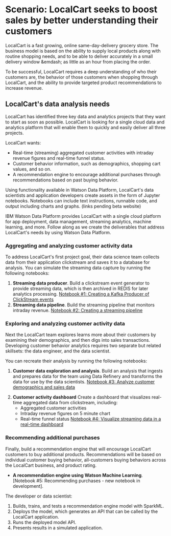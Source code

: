 # Scenario: LocalCart seeks to boost sales by better understanding their customers

LocalCart is a fast growing, online same-day-delivery grocery store. The business model is based on the ability to supply local products along with routine shopping needs, and to be able to deliver accurately in a small delivery window &emdash; as little as an hour from placing the order.

<!--LocalCart specializes in time-boxed fire sales. The __Friday at Five__ sale is a time and quantity bounded sale, with a limited quantity of popular products available at a special price only between 5 and 6 pm each Friday. The constraints on quantity and time create a pressure to buy.  -->  
  
To be successful, LocalCart requires a deep understanding of who their customers are, the behavior of those customers when shopping through LocalCart, and the ability to provide targeted product recommendations to increase revenue. 


## LocalCart's data analysis needs
LocalCart has identified three key data and analytics projects that they want to start as soon as possible. LocalCart is looking for a single cloud data and analytics platform that will enable them to quickly and easily deliver all three projects. 

LocalCart wants:

* Real-time (streaming) aggregated customer activities with intraday revenue figures and real-time funnel status.
* Customer behavior information, such as demographics, shopping cart values, and so on.
* A recommendation engine to encourage additional purchases through recommendations based on past buying behavior.

Using functionality available in Watson Data Platform, LocalCart's data scientists and application developers create assets in the form of Jupyter notebooks. Notebooks can include text instructions, runnable code, and output including charts and graphs.   <!-- with links to each notebook in the advo beta project -->(links pending beta website)

IBM Watson Data Platform provides LocalCart with a single cloud platform for app deployment, data management, streaming analytics, machine learning, and more. Follow along as we create the deliverables that address LocalCart's needs by using Watson Data Platform.


### Aggregating and analyzing customer activity data

To address LocalCart's first project goal, their data science team collects data from their application clickstream and saves it to a database for analysis. You can simulate the streaming data capture by running the following notebooks:

1. **Streaming data producer**. Build a clickstream event generator to provide streaming data, which is then archived in REDIS for later analytics processing. [Notebook #1: Creating a Kafka Producer of ClickStream events](https://github.com/ibm-watson-data-lab/advo-beta-review/blob/master/notebooks/localcart-scenario-part-1.ipynb)
1. **Streaming data pipeline**. Build the streaming pipeline that monitors intraday revenue. [Notebook #2: Creating a streaming pipeline](https://github.com/ibm-watson-data-lab/advo-beta-review/blob/master/notebooks/localcart-scenario-part-2.ipynb)
<!--	* [Notebook #2a: Aggregating stream data](https://apsportal.ibm.com/analytics/notebooks/33ff5c0d-9a2a-44df-89fd-32ab2703097e/view?projectid=81238e6c-a19b-4c5c-9e45-753dfe7b7de3&context=analytics) -->

### Exploring and analyzing customer activity data

Next the LocalCart team explores learns more about their customers by examining their demographics, and then digs into sales transactions. Developing customer behavior analytics requires two separate but related skillsets: the data engineer, and the data scientist.

You can recreate their analysis by running the following notebooks:

1. **Customer data exploration and analysis**. Build an analysis that ingests and prepares data for the team using Data Refinery and transforms the data for use by the data scientists. [Notebook #3: Analyze customer demographics and sales data](https://github.com/ibm-watson-data-lab/advo-beta-review/blob/master/notebooks/localcart-scenario-part-3.ipynb)

<!--	* [Notebook #3: Static clickstream analysis](https://apsportal.ibm.com/analytics/notebooks/79e5cc81-a452-4039-943a-3dbd08cadb89/view?projectid=81238e6c-a19b-4c5c-9e45-753dfe7b7de3&context=analytics)


	
	Analyze customer segmentation, average cart value per customer, and average shopping interval by customer segment.
Share the graph and chart with other team members. [Notebook #3: Explore sales transactions](https://apsportal.ibm.com/analytics/notebooks/8739b6d6-401f-492c-a707-8d3e9ce43a2d/view?projectid=81238e6c-a19b-4c5c-9e45-753dfe7b7de3&context=analytics)-->


2. **Customer activity dashboard** Create a dashboard that visualizes real-time aggregated data from clickstream, including:
	* Aggregated customer activities  
	* Intraday revenue figures on 5 minute chart  
	* Real-time funnel status
	[Notebook #4: Visualize streaming data in a real-time dashboard](https://github.com/ibm-watson-data-lab/advo-beta-review/blob/master/notebooks/localcart-scenario-part-4.ipynb)


### Recommending additional purchases

Finally, build a recommendation engine that will encourage LocalCart customers to buy additional products. Recommendations will be based on individual customer buying behavior, all-customers buying behaviors across the LocalCart business, and product rating. 

* **A recommendation engine using Watson Machine Learning**. [Notebook #5: Recommending purchases - new notebook in development]<!--(https://apsportal.ibm.com/analytics/notebooks/23a722e4-fa68-4412-8c8b-3b4e93977567/view?projectid=81238e6c-a19b-4c5c-9e45-753dfe7b7de3&context=analytics)-->.

The developer or data scientist: 

1. Builds, trains, and tests a recommendation engine model with SparkML.
1. Deploys the model, which generates an API that can be called by the LocalCart application.
1. Runs the deployed model API.
1. Presents results in a simulated application.


  






